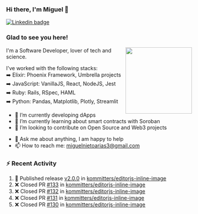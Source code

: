 ### Hi there, I'm Miguel 👋

<a href="https://linkedin.com/in/miguelnietoa/" target="_blank" rel="noopener noreferrer">
  <img src="https://img.shields.io/badge/-LinkedIn-0e76a8?style=flat-square&logo=Linkedin&logoColor=white" alt="Linkedin badge">
</a>
<!-- [![Website Badge](https://img.shields.io/badge/Website-3b5998?style=flat-square&logo=google-chrome&logoColor=white)](#notavailablenow#) 

<img src="https://i.imgur.com/tbrLrt5.gif" width=400 alt="Coding GIF" align="right"/>
-->


### Glad to see you here!
<a href="https://github.com/miguelnietoa"><img src="https://github-readme-stats-git-masterrstaa-rickstaa.vercel.app/api?username=miguelnietoa&show_icons=true&hide_border=true&count_private=true&include_all_commits=true&theme=tokyonight" height="180em" align="right"/></a>
I'm a Software Developer, lover of tech and science. 

I've worked with the following stacks:\
➡️ Elixir: Phoenix Framework, Umbrella projects\
➡️ JavaScript: VanillaJS, React, NodeJS, Jest\
➡️ Ruby: Rails, RSpec, HAML\
➡️ Python: Pandas, Matplotlib, Plotly, Streamlit

- 🔭 I’m currently developing dApps
- 🌱 I’m currently learning about smart contracts with Soroban
- 👯 I’m looking to contribute on Open Source and Web3 projects
<!-- 
- 😄 I just finished a Machine Learning course! 
- 🤔 I’m looking for help with ...
-->
- 💬 Ask me about anything, I am happy to help
- 📫 How to reach me: miguelnietoarias3@gmail.com


### ⚡ Recent Activity

<!--START_SECTION:activity-->
1. 🚀 Published release [v2.0.0](https://github.com/kommitters/editorjs-inline-image/releases/tag/v2.0.0) in [kommitters/editorjs-inline-image](https://github.com/kommitters/editorjs-inline-image)
2. ❌ Closed PR [#133](https://github.com/kommitters/editorjs-inline-image/pull/133) in [kommitters/editorjs-inline-image](https://github.com/kommitters/editorjs-inline-image)
3. ❌ Closed PR [#132](https://github.com/kommitters/editorjs-inline-image/pull/132) in [kommitters/editorjs-inline-image](https://github.com/kommitters/editorjs-inline-image)
4. ❌ Closed PR [#131](https://github.com/kommitters/editorjs-inline-image/pull/131) in [kommitters/editorjs-inline-image](https://github.com/kommitters/editorjs-inline-image)
5. ❌ Closed PR [#130](https://github.com/kommitters/editorjs-inline-image/pull/130) in [kommitters/editorjs-inline-image](https://github.com/kommitters/editorjs-inline-image)
<!--END_SECTION:activity-->

